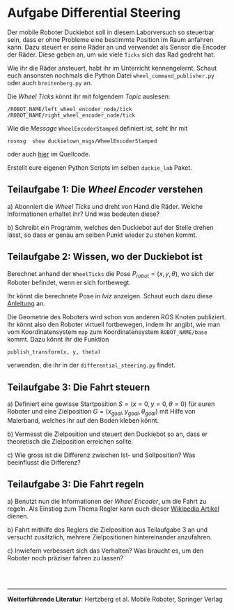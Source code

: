 # Aufgabe Differential Steering

Der mobile Roboter Duckiebot soll in diesem Laborversuch so steuerbar sein, dass er ohne Probleme eine bestimmte Position im Raum anfahren kann. Dazu steuert er seine Räder an und verwendet als Sensor die Encoder der Räder. Diese geben an, um wie viele `Ticks` sich das Rad gedreht hat.

Wie ihr die Räder ansteuert, habt ihr im Unterricht kennengelernt. Schaut euch ansonsten nochmals die Python Datei `wheel_command_publisher.py` oder auch `breitenberg.py` an.

Die *Wheel Ticks* könnt ihr mit folgendem *Topic* auslesen:

    /ROBOT_NAME/left_wheel_encoder_node/tick
    /ROBOT_NAME/right_wheel_encoder_node/tick

Wie die *Message* `WheelEncoderStamped` definiert ist, seht ihr mit

    rosmsg  show duckietown_msgs/WheelEncoderStamped

oder auch [hier](https://github.com/duckietown/dt-ros-commons/blob/daffy/packages/duckietown_msgs/msg/WheelEncoderStamped.msg) im Quellcode.


Erstellt eure eigenen Python Scripts im selben `duckie_lab` Paket.


## Teilaufgabe 1: Die *Wheel Encoder* verstehen

a) Abonniert die *Wheel Ticks* und dreht von Hand die Räder. Welche Informationen erhaltet ihr? Und was bedeuten diese?

b) Schreibt ein Programm, welches den Duckiebot auf der Stelle drehen lässt, so dass er genau am selben Punkt wieder zu stehen kommt.


## Teilaufgabe 2: Wissen, wo der Duckiebot ist

Berechnet anhand der `WheelTicks` die Pose $P_{robot} = (x, y, \theta)$, wo sich der Roboter befindet, wenn er sich fortbewegt.


Ihr könnt die berechnete Pose in *Iviz* anzeigen. Schaut euch dazu diese [Anleitung](iviz.md) an.

Die Geometrie des Roboters wird schon von anderen ROS Knoten publiziert. Ihr könnt also den Roboter virtuell fortbewegen, indem ihr angibt, wie man vom Koordinatensystem `map` zum Koordinatensystem `ROBOT_NAME/base` kommt. Dazu könnt ihr die Funktion 

    publish_transform(x, y, theta)

verwenden, die ihr in der `differential_steering.py` findet.


## Teilaufgabe 3: Die Fahrt steuern

a) Definiert eine gewisse Startposition $S = (x=0, y=0, \theta=0)$ für euren Roboter und eine Zielposition $G = (x_{goal},y_{goal},\theta_{goal})$ mit Hilfe von Malerband, welches ihr auf den Boden kleben könnt.

b) Vermesst die Zielposition und steuert den Duckiebot so an, dass er theoretisch die Zielposition erreichen sollte.

c) Wie gross ist die Differenz zwischen Ist- und Sollposition? Was beeinflusst die Differenz?


## Teilaufgabe 3: Die Fahrt regeln

a) Benutzt nun die Informationen der *Wheel Encoder*, um die Fahrt zu regeln. Als Einstieg zum Thema Regler kann euch dieser [Wikipedia Artikel](https://de.wikipedia.org/wiki/Regler) dienen.

b) Fahrt mithilfe des Reglers die Zielposition aus Teilaufgabe 3 an und versucht zusätzlich, mehrere Zielpositionen hintereinander anzufahren.

c) Inwiefern verbessert sich das Verhalten? Was braucht es, um den Roboter noch präziser fahren zu lassen?



</br>
</br>

---
**Weiterführende Literatur**: Hertzberg et al. Mobile Roboter, Springer Verlag 